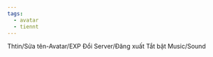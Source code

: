 ```yaml
---
tags:
  - avatar
  - tiennt
---
```

Thtin/Sửa tên-Avatar/EXP
Đổi Server/Đăng xuất
Tắt bật Music/Sound
